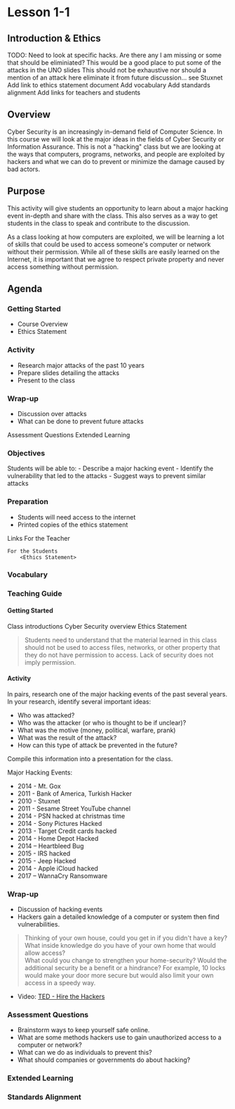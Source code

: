 # Lesson 1-1
## Introduction & Ethics

TODO:
Need to look at specific hacks. 
	Are there any I am missing or some that should be eliminiated?
	This would be a good place to put some of the attacks in the UNO slides
	This should not be exhaustive nor should a mention of an attack here eliminate it from future discussion... see Stuxnet
Add link to ethics statement document
Add vocabulary
Add standards alignment
Add links for teachers and students

## Overview
Cyber Security is an increasingly in-demand field of Computer Science. In this course we will look at the major ideas in the fields of Cyber Security or Information Assurance. This is not a "hacking" class but we are looking at the ways that computers, programs, networks, and people are exploited by hackers and what we can do to prevent or minimize the damage caused by bad actors.
	
	
## Purpose
This activity will give students an opportunity to learn about a major hacking event in-depth and share with the class. This also serves as a way to get students in the class to speak and contribute to the discussion.  
	
As a class looking at how computers are exploited, we will be learning a lot of skills that could be used to access someone's computer or network without their permission.  While all of these skills are easily learned on the Internet, it is important that we agree to respect private property and never access something without permission.
	
	
## Agenda
	
### Getting Started
- Course Overview
- Ethics Statement

### Activity
- Research major attacks of the past 10 years
- Prepare slides detailing the attacks
- Present to the class

### Wrap-up
- Discussion over attacks
- What can be done to prevent future attacks

Assessment Questions
Extended Learning
	
### Objectives
Students will be able to:
	- Describe a major hacking event
	- Identify the vulnerability that led to the attacks
	- Suggest ways to prevent similar attacks
	
### Preparation
- Students will need access to the internet
- Printed copies of the ethics statement
	
Links
	For the Teacher
	
	For the Students
		<Ethics Statement>
	
### Vocabulary

### Teaching Guide
#### Getting Started
Class introductions
Cyber Security overview
Ethics Statement
> Students need to understand that the material learned in this class 
> should not be used to access files, networks, or other property that they 
> do not have permission to access.  Lack of security does not imply permission.

#### Activity
In pairs, research one of the major hacking events of the past several years.
In your research, identify several important ideas:
- Who was attacked?
- Who was the attacker (or who is thought to be if unclear)?
- What was the motive (money, political, warfare, prank)
- What was the result of the attack?
- How can this type of attack be prevented in the future?

Compile this information into a presentation for the class.
	
	
Major Hacking Events:
- 2014 - Mt. Gox
- 2011 - Bank of America, Turkish Hacker
- 2010 - Stuxnet
- 2011 - Sesame Street YouTube channel
- 2014 - PSN hacked at christmas time
- 2014 - Sony Pictures Hacked
- 2013 - Target Credit cards hacked
- 2014 - Home Depot Hacked
- 2014 – Heartbleed Bug
- 2015 - IRS hacked
- 2015 - Jeep Hacked
- 2014 - Apple iCloud hacked
- 2017 – WannaCry Ransomware

### Wrap-up
- Discussion of hacking events
- Hackers gain a detailed knowledge of a computer or system then find  vulnerabilities.  
> Thinking of your own house, could you get in if you didn't have a key?
> What inside knowledge do you have of your own home that would allow access?  
> What could you change to strengthen your home-security?
> Would the additional security be a benefit or a hindrance?  For example, 10 locks would make your door more secure but would also limit your own access in a speedy way.

- Video: [TED - Hire the Hackers](https://www.ted.com/talks/misha_glenny_hire_the_hackers)
	
### Assessment Questions
- Brainstorm ways to keep yourself safe online.
- What are some methods hackers use to gain unauthorized access to a computer or network?
- What can we do as individuals to prevent this?
- What should companies or governments do about hacking?

### Extended Learning

### Standards Alignment
